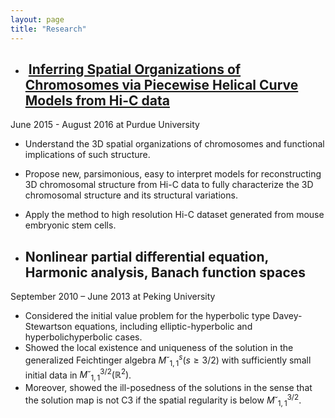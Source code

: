 ```yaml
---
layout: page
title: "Research"
---
```


* ##  [Inferring Spatial Organizations of Chromosomes via Piecewise Helical Curve Models from Hi-C data](https://rsquared1427.github.io/phm/) 
June 2015 - August 2016 at Purdue University
  * Understand the 3D spatial organizations of chromosomes and functional implications of such structure.
  * Propose new, parsimonious, easy to interpret models for reconstructing 3D chromosomal structure from Hi-C data to fully characterize the 3D chromosomal structure and its structural variations.
  * Apply the method to high resolution Hi-C dataset generated from mouse embryonic stem cells.



* ## Nonlinear partial differential equation, Harmonic analysis, Banach function spaces
September 2010 – June 2013 at Peking University
 * Considered the initial value problem for the hyperbolic type Davey-Stewartson equations, including elliptic-hyperbolic and hyperbolichyperbolic cases. 
 * Showed the local existence and uniqueness of the solution in the generalized Feichtinger algebra $M˘^{s}_{1,1}(s\geq 3/2)$ with sufficiently small initial data in $M˘^{3/2}_{1,1}(\mathbb{R}^2)$. 
 * Moreover, showed the ill-posedness of the solutions in the sense that the solution map is not C3 if the spatial regularity is below $M˘^{3/2}_{1,1}$.
